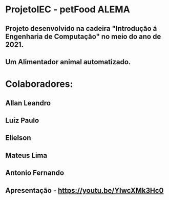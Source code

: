 # ProjetoIEC - petFood ALEMA
## Projeto desenvolvido na cadeira "Introdução á Engenharia de Computação" no meio do ano de 2021. 
## Um Alimentador animal automatizado.
# Colaboradores:
## Allan Leandro
## Luiz Paulo
## Elielson
## Mateus Lima
## Antonio Fernando

## Apresentação - https://youtu.be/YIwcXMk3Hc0
